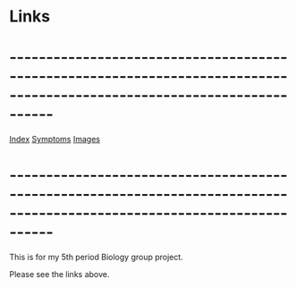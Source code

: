 # **Links**
# **------------------------------------------------------------------------------------------------------------------------**
[Index](https://bio.shadowsynth.xyz)
[Symptoms](https://bio.shadowsynth.xyz/symptoms.html)
[Images](https://bio.shadowsynth.xyz/images.html)

# **------------------------------------------------------------------------------------------------------------------------**

This is for my 5th period Biology group project.

Please see the links above.
